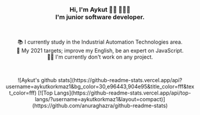 <h3 align="center"> Hi, I'm Aykut 🙋‍♂️ 👨🏽‍💻 <br>
I'm junior software developer. <br>
</h3> <br>

<p align="center">
📚 I currently study in the Industrial Automation Technologies area. <br>
🎯 My 2021 targets; improve my English, be an expert on JavaScript. <br>
👨‍💻 I'm currently don't work on any project. <br>
</p> <br>

<p align="center">
![Aykut's github stats](https://github-readme-stats.vercel.app/api?username=aykutkorkmaz1&bg_color=30,e96443,904e95&title_color=fff&text_color=fff)
[![Top Langs](https://github-readme-stats.vercel.app/api/top-langs/?username=aykutkorkmaz1&layout=compact)](https://github.com/anuraghazra/github-readme-stats)
</p>